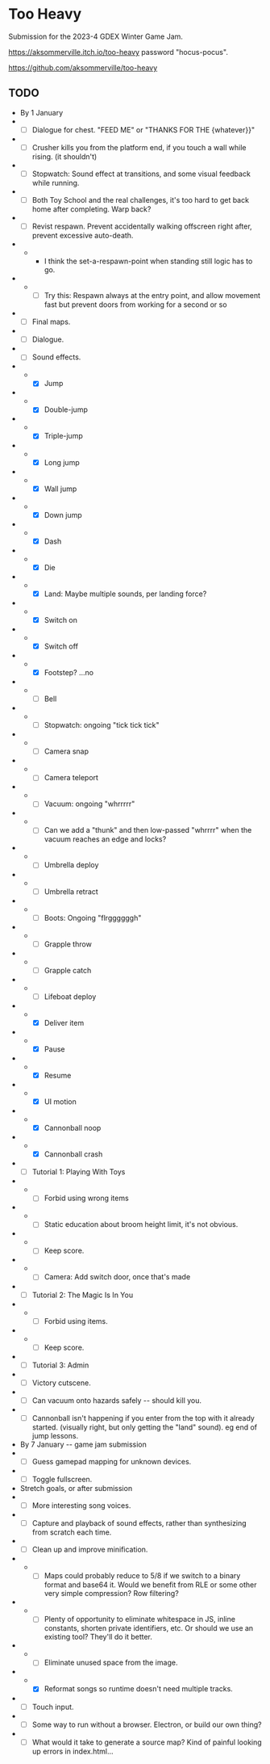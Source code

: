 # Too Heavy

Submission for the 2023-4 GDEX Winter Game Jam.

https://aksommerville.itch.io/too-heavy password "hocus-pocus".

https://github.com/aksommerville/too-heavy

## TODO

- By 1 January
- - [ ] Dialogue for chest. "FEED ME" or "THANKS FOR THE {whatever}}"
- - [ ] Crusher kills you from the platform end, if you touch a wall while rising. (it shouldn't)
- - [ ] Stopwatch: Sound effect at transitions, and some visual feedback while running.
- - [ ] Both Toy School and the real challenges, it's too hard to get back home after completing. Warp back?
- - [ ] Revist respawn. Prevent accidentally walking offscreen right after, prevent excessive auto-death.
- - - I think the set-a-respawn-point when standing still logic has to go.
- - - [ ] Try this: Respawn always at the entry point, and allow movement fast but prevent doors from working for a second or so
- - [ ] Final maps.
- - [ ] Dialogue.
- - [ ] Sound effects.
- - - [x] Jump
- - - [x] Double-jump
- - - [x] Triple-jump
- - - [x] Long jump
- - - [x] Wall jump
- - - [x] Down jump
- - - [x] Dash
- - - [x] Die
- - - [x] Land: Maybe multiple sounds, per landing force?
- - - [x] Switch on
- - - [x] Switch off
- - - [x] Footstep? ...no
- - - [ ] Bell
- - - [ ] Stopwatch: ongoing "tick tick tick"
- - - [ ] Camera snap
- - - [ ] Camera teleport
- - - [ ] Vacuum: ongoing "whrrrrr"
- - - [ ] Can we add a "thunk" and then low-passed "whrrrr" when the vacuum reaches an edge and locks?
- - - [ ] Umbrella deploy
- - - [ ] Umbrella retract
- - - [ ] Boots: Ongoing "flrggggggh"
- - - [ ] Grapple throw
- - - [ ] Grapple catch
- - - [ ] Lifeboat deploy
- - - [x] Deliver item
- - - [x] Pause
- - - [x] Resume
- - - [x] UI motion
- - - [x] Cannonball noop
- - - [x] Cannonball crash
- - [ ] Tutorial 1: Playing With Toys
- - - [ ] Forbid using wrong items
- - - [ ] Static education about broom height limit, it's not obvious.
- - - [ ] Keep score.
- - - [ ] Camera: Add switch door, once that's made
- - [ ] Tutorial 2: The Magic Is In You
- - - [ ] Forbid using items.
- - - [ ] Keep score.
- - [ ] Tutorial 3: Admin
- - [ ] Victory cutscene.
- - [ ] Can vacuum onto hazards safely -- should kill you.
- - [ ] Cannonball isn't happening if you enter from the top with it already started. (visually right, but only getting the "land" sound). eg end of jump lessons.
- By 7 January -- game jam submission
- - [ ] Guess gamepad mapping for unknown devices.
- - [ ] Toggle fullscreen.
- Stretch goals, or after submission
- - [ ] More interesting song voices.
- - [ ] Capture and playback of sound effects, rather than synthesizing from scratch each time.
- - [ ] Clean up and improve minification.
- - - [ ] Maps could probably reduce to 5/8 if we switch to a binary format and base64 it. Would we benefit from RLE or some other very simple compression? Row filtering?
- - - [ ] Plenty of opportunity to eliminate whitespace in JS, inline constants, shorten private identifiers, etc. Or should we use an existing tool? They'll do it better.
- - - [ ] Eliminate unused space from the image.
- - - [x] Reformat songs so runtime doesn't need multiple tracks.
- - [ ] Touch input.
- - [ ] Some way to run without a browser. Electron, or build our own thing?
- - [ ] What would it take to generate a source map? Kind of painful looking up errors in index.html...
